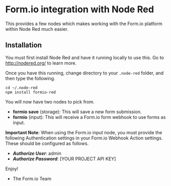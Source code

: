 Form.io integration with Node Red
=================================
This provides a few nodes which makes working with the Form.io platform within Node Red much easier.

Installation
------------------
You must first install Node Red and have it running locally to use this. Go to http://nodered.org/ to learn more.

Once you have this running, change directory to your ```.node-red``` folder, and then type the following.

```
cd ~/.node-red
npm install formio-red
```

You will now have two nodes to pick from.

 - **formio save** (storage): This will save a new form submission.
 - **formio** (input): This will receive a Form.io form webhook to use forms as input.

**Important Note**: When using the Form.io input node, you must provide the following Authentication settings in your Form.io Webhook Action settings. These should be configured as follows.

 - ***Authorize User***:  admin
 - ***Authorize Password***:  [YOUR PROJECT API KEY]

Enjoy!

- The Form.io Team
